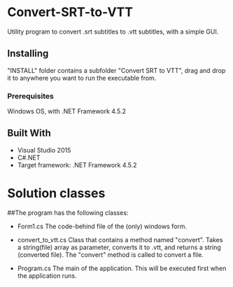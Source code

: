 # Convert-SRT-to-VTT
Utility program to convert .srt subtitles to .vtt subtitles, with a simple GUI.

## Installing
"INSTALL" folder contains a subfolder "Convert SRT to VTT", drag and drop it to anywhere you want to run the executable from.

### Prerequisites
Windows OS, with .NET Framework 4.5.2

## Built With
* Visual Studio 2015
* C#.NET
* Target framework: .NET Framework 4.5.2

# Solution classes

##The program has the following classes:
* Form1.cs
The code-behind file of the (only) windows form.

* convert_to_vtt.cs
Class that contains a method named "convert". Takes a string(file) array as parameter, converts it to .vtt, and returns a string (converted file).
The "convert" method is called to convert a file.

* Program.cs
The main of the application. This will be executed first when the application runs.
